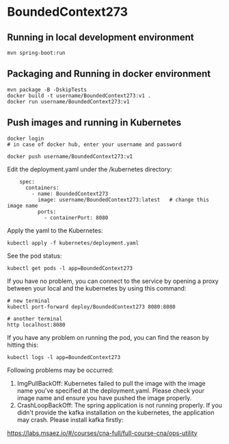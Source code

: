 # BoundedContext273

## Running in local development environment

```
mvn spring-boot:run
```

## Packaging and Running in docker environment

```
mvn package -B -DskipTests
docker build -t username/BoundedContext273:v1 .
docker run username/BoundedContext273:v1
```

## Push images and running in Kubernetes

```
docker login 
# in case of docker hub, enter your username and password

docker push username/BoundedContext273:v1
```

Edit the deployment.yaml under the /kubernetes directory:
```
    spec:
      containers:
        - name: BoundedContext273
          image: username/BoundedContext273:latest   # change this image name
          ports:
            - containerPort: 8080

```

Apply the yaml to the Kubernetes:
```
kubectl apply -f kubernetes/deployment.yaml
```

See the pod status:
```
kubectl get pods -l app=BoundedContext273
```

If you have no problem, you can connect to the service by opening a proxy between your local and the kubernetes by using this command:
```
# new terminal
kubectl port-forward deploy/BoundedContext273 8080:8080

# another terminal
http localhost:8080
```

If you have any problem on running the pod, you can find the reason by hitting this:
```
kubectl logs -l app=BoundedContext273
```

Following problems may be occurred:

1. ImgPullBackOff:  Kubernetes failed to pull the image with the image name you've specified at the deployment.yaml. Please check your image name and ensure you have pushed the image properly.
1. CrashLoopBackOff: The spring application is not running properly. If you didn't provide the kafka installation on the kubernetes, the application may crash. Please install kafka firstly:

https://labs.msaez.io/#/courses/cna-full/full-course-cna/ops-utility

